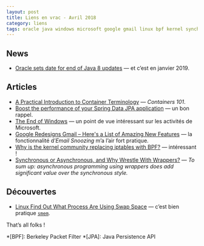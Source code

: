 ```yaml
---
layout: post
title: Liens en vrac - Avril 2018
category: liens
tags: oracle java windows microsoft google gmail linux bpf kernel synchrone asynchrone smem mémoire spring-boot docker container
---
```


## News

* [Oracle sets date for end of Java 8 updates](https://www.javaworld.com/article/3269446/oracle-sets-date-for-end-of-java-8-updates.html)
  — et c’est en janvier 2019.

## Articles

* [A Practical Introduction to Container Terminology](https://developers.redhat.com/blog/2018/02/22/container-terminology-practical-introduction/)
  — _Containers 101_.
* [Boost the performance of your Spring Data JPA application](https://blog.ippon.tech/boost-the-performance-of-your-spring-data-jpa-application/)
  — un bon rappel.
* [The End of Windows](https://stratechery.com/2018/the-end-of-windows/)
  — un point de vue intéressant sur les activités de Microsoft.
* [Google Redesigns Gmail – Here's a List of Amazing New Features](https://thehackernews.com/2018/04/new-gmail-redesign.html)
  — la fonctionnalité d’_Email Snoozing_ m’a l’air fort pratique.
* [Why is the kernel community replacing iptables with BPF?](https://cilium.io/blog/2018/04/17/why-is-the-kernel-community-replacing-iptables/)
  — intéressant !
* [Synchronous or Asynchronous, and Why Wrestle With Wrappers?](https://dzone.com/articles/synchronous-or-asynchronous-and-why-wrestle-with-wrappers)
  — _To sum up: asynchronous programming using wrappers does add significant value over the synchronous style._

## Découvertes

* [Linux Find Out What Process Are Using Swap Space](https://www.cyberciti.biz/faq/linux-which-process-is-using-swap/)
  — c’est bien pratique [`smem`](https://www.selenic.com/smem/).

That’s all folks !

*[BPF]: Berkeley Packet Filter
*[JPA]: Java Persistence API
